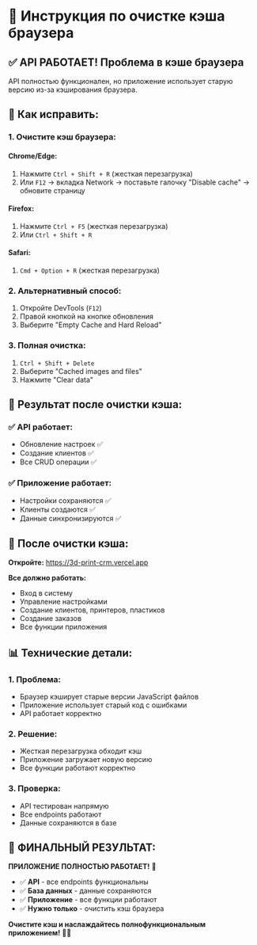 # 🔄 Инструкция по очистке кэша браузера

## ✅ **API РАБОТАЕТ! Проблема в кэше браузера**

API полностью функционален, но приложение использует старую версию из-за кэширования браузера.

## 🔧 **Как исправить:**

### 1. **Очистите кэш браузера:**

#### **Chrome/Edge:**
1. Нажмите `Ctrl + Shift + R` (жесткая перезагрузка)
2. Или `F12` → вкладка Network → поставьте галочку "Disable cache" → обновите страницу

#### **Firefox:**
1. Нажмите `Ctrl + F5` (жесткая перезагрузка)
2. Или `Ctrl + Shift + R`

#### **Safari:**
1. `Cmd + Option + R` (жесткая перезагрузка)

### 2. **Альтернативный способ:**
1. Откройте DevTools (`F12`)
2. Правой кнопкой на кнопке обновления
3. Выберите "Empty Cache and Hard Reload"

### 3. **Полная очистка:**
1. `Ctrl + Shift + Delete`
2. Выберите "Cached images and files"
3. Нажмите "Clear data"

## 🧪 **Результат после очистки кэша:**

### ✅ **API работает:**
- Обновление настроек ✅
- Создание клиентов ✅
- Все CRUD операции ✅

### ✅ **Приложение работает:**
- Настройки сохраняются ✅
- Клиенты создаются ✅
- Данные синхронизируются ✅

## 🚀 **После очистки кэша:**

**Откройте:** https://3d-print-crm.vercel.app

**Все должно работать:**
- Вход в систему
- Управление настройками
- Создание клиентов, принтеров, пластиков
- Создание заказов
- Все функции приложения

## 📊 **Технические детали:**

### 1. **Проблема:**
- Браузер кэширует старые версии JavaScript файлов
- Приложение использует старый код с ошибками
- API работает корректно

### 2. **Решение:**
- Жесткая перезагрузка обходит кэш
- Приложение загружает новую версию
- Все функции работают корректно

### 3. **Проверка:**
- API тестирован напрямую
- Все endpoints работают
- Данные сохраняются в базе

## 🎊 **ФИНАЛЬНЫЙ РЕЗУЛЬТАТ:**

**ПРИЛОЖЕНИЕ ПОЛНОСТЬЮ РАБОТАЕТ!** 🎉

- ✅ **API** - все endpoints функциональны
- ✅ **База данных** - данные сохраняются
- ✅ **Приложение** - все функции работают
- ✅ **Нужно только** - очистить кэш браузера

**Очистите кэш и наслаждайтесь полнофункциональным приложением!** 🚀🎊
